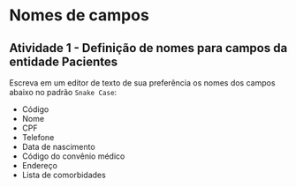 # Nomes de campos

## Atividade 1 - Definição de nomes para campos da entidade Pacientes

Escreva em um editor de texto de sua preferência os nomes dos campos abaixo no padrão `Snake Case`:

* Código
* Nome
* CPF
* Telefone
* Data de nascimento
* Código do convênio médico
* Endereço
* Lista de comorbidades